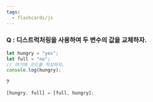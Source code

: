 ```yaml
---
tags:
  - flashcards/js
---
```

### Q : 디스트럭처링을 사용하여 두 변수의 값을 교체하자.
```js
let hungry = "yes";
let full = "no";
// 여기에 코드를 작성하자.
console.log(hungry);
```
?
```js
[hungry, full] = [full, hungry]; 
```